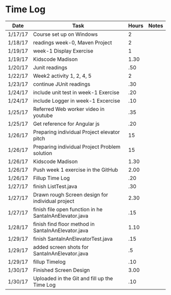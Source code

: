 
# Time Log

| Date | Task | Hours | Notes|
|------|------|-------|------|
| 1/17/17| Course set up on Windows| 2 | |
| 1/18/17| readings week-0, Maven Project | 2 | |
| 1/19/17| week-1 Display Exercise   | 1  |   | 
| 1/19/17| Kidscode Madison   | 1.30 |
| 1/20/17| Junit readings | .50 |  |
| 1/22/17| Week2 activity 1, 2, 4, 5 | 2  |   |
| 1/23/17| continue JUnit readings | .30 | |
| 1/24/17| include unit test in week-1 Exercise | .20 | |
| 1/24/17| include Logger in week-1 Excercise  | .10 | |
| 1/25/17| Referred Web worker video in youtube | .35 | |
| 1/25/17| Get reference for Angular js   | .20 | |
| 1/26/17| Preparing individual Project elevator pitch | 15 | |
| 1/26/17| Preparing individual Project Problem solution | 15 | |
| 1/26/17| Kidscode Madison   | 1.30 | |
| 1/26/17| Push week 1 exercise in the GitHub | 2.00 | |
| 1/26/17| Fillup Time Log | .20 | | 
| 1/27/17| finish ListTest.java |.30 | |
| 1/27/17| Drawn rough Screen design for individual project |2.30| |
| 1/27/17| finish file open function in he SantaInAnElevator.java   |.15 | |
| 1/28/17| finish find floor method in SantaInAnElevator.java | 1.10 | |
| 1/29/17| finish SantaInAnElevatorTest.java | .15 | |
| 1/29/17| added screen shots for SantaInAnElevator.java| .5| |
| 1/29/17| fillup Timelog | .10| |
| 1/30/17| Finished Screen Design | 3.00| |
| 1/30/17| Uploaded in the Git and fill up the Time Log | .10| |









